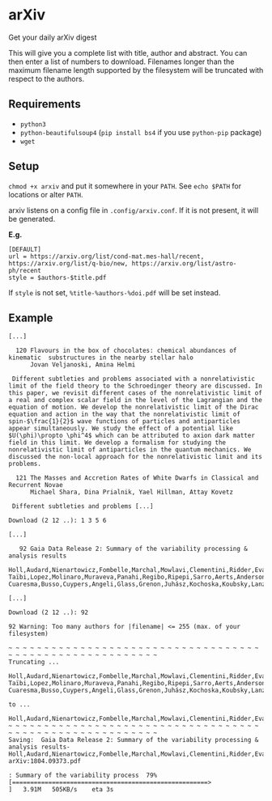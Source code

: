 # arXiv
Get your daily arXiv digest

This will give you a complete list with title, author and abstract. You can then enter a list of numbers to download.
Filenames longer than the maximum filename length supported by the filesystem will be truncated with respect to the authors.

## Requirements

 - `python3`
 - `python-beautifulsoup4` (`pip install bs4` if you use `python-pip` package)
 - `wget`

## Setup
`chmod +x arxiv` and put it somewhere in your `PATH`.
See `echo $PATH` for locations or alter `PATH`.

arxiv listens on a config file in `.config/arxiv.conf`. If it is not present, it will be generated.

**E.g.**
```
[DEFAULT]
url = https://arxiv.org/list/cond-mat.mes-hall/recent, https://arxiv.org/list/q-bio/new, https://arxiv.org/list/astro-ph/recent
style = $authors-$title.pdf
```

If `style` is not set, `%title-%authors-%doi.pdf` will be set instead.

## Example

```
[...]

  120 Flavours in the box of chocolates: chemical abundances of kinematic  substructures in the nearby stellar halo
      Jovan Veljanoski, Amina Helmi

 Different subtleties and problems associated with a nonrelativistic limit of the field theory to the Schroedinger theory are discussed. In this paper, we revisit different cases of the nonrelativistic limit of a real and complex scalar field in the level of the Lagrangian and the equation of motion. We develop the nonrelativistic limit of the Dirac equation and action in the way that the nonrelativistic limit of spin-$\frac{1}{2}$ wave functions of particles and antiparticles appear simultaneously. We study the effect of a potential like $U(\phi)\propto \phi^4$ which can be attributed to axion dark matter field in this limit. We develop a formalism for studying the nonrelativistic limit of antiparticles in the quantum mechanics. We discussed the non-local approach for the nonrelativistic limit and its problems.

  121 The Masses and Accretion Rates of White Dwarfs in Classical and  Recurrent Novae
      Michael Shara, Dina Prialnik, Yael Hillman, Attay Kovetz

 Different subtleties and problems [...]

Download (2 12 ..): 1 3 5 6
```

```
[...]

   92 Gaia Data Release 2: Summary of the variability processing & analysis results
      Holl,Audard,Nienartowicz,Fombelle,Marchal,Mowlavi,Clementini,Ridder,Evans,Guy,Lanzafame,Lebzelter,Rimoldini,Roelens,Zucker,Distefano,Garofalo,Lecoeur-Taïbi,Lopez,Molinaro,Muraveva,Panahi,Regibo,Ripepi,Sarro,Aerts,Anderson,Charnas,Barblan,Blanco-Cuaresma,Busso,Cuypers,Angeli,Glass,Grenon,Juhász,Kochoska,Koubsky,Lanza,Leccia,Lorenz,Marconi,Marschalk,Mazeh,Messina,Mignard,Moitinho,Molnár,Morgenthaler,Musella,Ordenovic,Ordóñez,Pagano,Palaversa,Pawlak,Plachy,Prša,Riello,Süveges,Szabados

[...]

Download (2 12 ..): 92

92 Warning: Too many authors for |filename| <= 255 (max. of your filesystem)

~ ~ ~ ~ ~ ~ ~ ~ ~ ~ ~ ~ ~ ~ ~ ~ ~ ~ ~ ~ ~ ~ ~ ~ ~ ~ ~ ~ ~ ~ ~ ~ ~ ~ ~ ~ ~ ~ ~ ~ ~ ~ ~ ~ ~ ~ ~ ~ ~ ~ ~ ~ ~ ~ ~ ~
Truncating ...

Holl,Audard,Nienartowicz,Fombelle,Marchal,Mowlavi,Clementini,Ridder,Evans,Guy,Lanzafame,Lebzelter,Rimoldini,Roelens,Zucker,Distefano,Garofalo,Lecoeur-Taïbi,Lopez,Molinaro,Muraveva,Panahi,Regibo,Ripepi,Sarro,Aerts,Anderson,Charnas,Barblan,Blanco-Cuaresma,Busso,Cuypers,Angeli,Glass,Grenon,Juhász,Kochoska,Koubsky,Lanza,Leccia,Lorenz,Marconi,Marschalk,Mazeh,Messina,Mignard,Moitinho,Molnár,Morgenthaler,Musella,Ordenovic,Ordóñez,Pagano,Palaversa,Pawlak,Plachy,Prša,Riello,Süveges,Szabados

to ...

Holl,Audard,Nienartowicz,Fombelle,Marchal,Mowlavi,Clementini,Ridder,Evans,Guy,Lanzafame,Lebzelter,Rimoldini,Roelens,Zucker,Distefano,Garofalo
~ ~ ~ ~ ~ ~ ~ ~ ~ ~ ~ ~ ~ ~ ~ ~ ~ ~ ~ ~ ~ ~ ~ ~ ~ ~ ~ ~ ~ ~ ~ ~ ~ ~ ~ ~ ~ ~ ~ ~ ~ ~ ~ ~ ~ ~ ~ ~ ~ ~ ~ ~ ~ ~ ~ ~
Saving:  Gaia Data Release 2: Summary of the variability processing & analysis results-Holl,Audard,Nienartowicz,Fombelle,Marchal,Mowlavi,Clementini,Ridder,Evans,Guy,Lanzafame,Lebzelter,Rimoldini,Roelens,Zucker,Distefano,Garofalo-arXiv:1804.09373.pdf

: Summary of the variability process  79%[======================================================>               ]   3.91M   505KB/s    eta 3s
```
